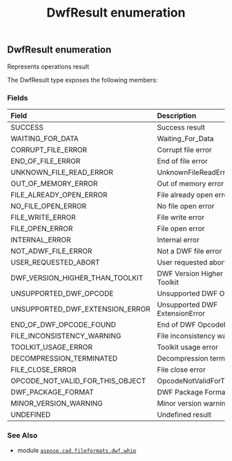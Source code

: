 ﻿---
title: DwfResult enumeration
second_title: Aspose.CAD for Python via .NET API References
description: 
type: docs
weight: 10
url: /aspose.cad.fileformats.dwf.whip/dwfresult/
is_root: false
---

## DwfResult enumeration

Represents operations result



The DwfResult type exposes the following members:

### Fields
| Field | Description |
| :- | :- |
| SUCCESS | Success result |
| WAITING_FOR_DATA | Waiting_For_Data |
| CORRUPT_FILE_ERROR | Corrupt file error |
| END_OF_FILE_ERROR | End of file error |
| UNKNOWN_FILE_READ_ERROR | UnknownFileReadError |
| OUT_OF_MEMORY_ERROR | Out of memory error |
| FILE_ALREADY_OPEN_ERROR | File already open error |
| NO_FILE_OPEN_ERROR | No file open error |
| FILE_WRITE_ERROR | File write error |
| FILE_OPEN_ERROR | File open error |
| INTERNAL_ERROR | Internal error |
| NOT_ADWF_FILE_ERROR | Not a DWF file error |
| USER_REQUESTED_ABORT | User requested abort |
| DWF_VERSION_HIGHER_THAN_TOOLKIT | DWF Version Higher Than Toolkit |
| UNSUPPORTED_DWF_OPCODE | Unsupported DWF Opcode |
| UNSUPPORTED_DWF_EXTENSION_ERROR | Unsupported DWF ExtensionError |
| END_OF_DWF_OPCODE_FOUND | End of DWF OpcodeFound |
| FILE_INCONSISTENCY_WARNING | File inconsistency warning |
| TOOLKIT_USAGE_ERROR | Toolkit usage error |
| DECOMPRESSION_TERMINATED | Decompression terminated |
| FILE_CLOSE_ERROR | File close error |
| OPCODE_NOT_VALID_FOR_THIS_OBJECT | OpcodeNotValidForThisObject |
| DWF_PACKAGE_FORMAT | DWF Package Format |
| MINOR_VERSION_WARNING | Minor version warning |
| UNDEFINED | Undefined result |



### See Also
* module [`aspose.cad.fileformats.dwf.whip`](..)
